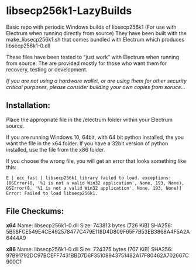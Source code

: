 # libsecp256k1-LazyBuilds
Basic repo with periodic Windows builds of libsecp256k1 (For use with Electrum when running directly from source) They have been built with the make_libsecp256k1.sh that comes bundled with Electrum which produces libsecp256k1-0.dll

These files have been tested to "just work" with Electrum when running from source. The are provided mostly for those who want them for recovery, testing or development.

_If you are not using a hardware wallet, or are using them for other security critical purposes, please consider building your own copies from soruce..._

## Installation:

Place the appropriate file in the /electrum folder within your Electrum source.

If you are running Windows 10, 64bit, with 64 bit python installed, the you want the file in the x64 folder. If you have a 32bit version of python installed, use the file from the x86 folder.

If you choose the wrong file, you will get an error that looks something like this:

`E | ecc_fast | libsecp256k1 library failed to load. exceptions: [OSError(8, '%1 is not a valid Win32 application', None, 193, None), OSError(8, '%1 is not a valid Win32 application', None, 193, None)]
Error: Failed to load libsecp256k1.`

## File Checkums:
**x64**
Name: libsecp256k1-0.dll
Size: 743813 bytes (726 KiB)
SHA256: 5B58FCE549E4CE492578477C479E118D4D809F65F7B53EB3868A4F5A2A6444A9

**x86**
Name: libsecp256k1-0.dll
Size: 724375 bytes (707 KiB)
SHA256: 97B91792DC97BCEFF7431BBD7D6F35108943751482A17F80462A702667C900C1




